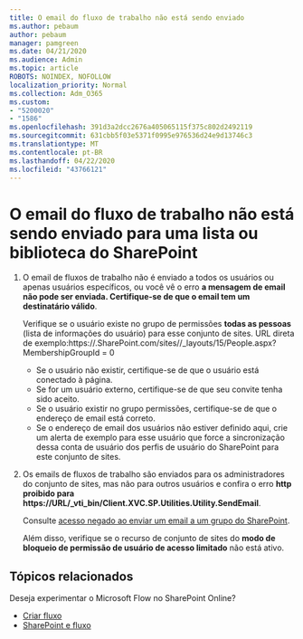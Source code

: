 ```yaml
---
title: O email do fluxo de trabalho não está sendo enviado
ms.author: pebaum
author: pebaum
manager: pamgreen
ms.date: 04/21/2020
ms.audience: Admin
ms.topic: article
ROBOTS: NOINDEX, NOFOLLOW
localization_priority: Normal
ms.collection: Adm_O365
ms.custom:
- "5200020"
- "1586"
ms.openlocfilehash: 391d3a2dcc2676a405065115f375c802d2492119
ms.sourcegitcommit: 631cbb5f03e5371f0995e976536d24e9d13746c3
ms.translationtype: MT
ms.contentlocale: pt-BR
ms.lasthandoff: 04/22/2020
ms.locfileid: "43766121"
---
```

# <a name="workflow-email-is-not-being-sent-for-a-sharepoint-list-or-library"></a>O email do fluxo de trabalho não está sendo enviado para uma lista ou biblioteca do SharePoint

1. O email de fluxos de trabalho não é enviado a todos os usuários ou apenas usuários específicos, ou você vê o erro **a mensagem de email não pode ser enviada. Certifique-se de que o email tem um destinatário válido**.

    Verifique se o usuário existe no grupo de permissões **todas as pessoas** (lista de informações do usuário) para esse conjunto de sites.  URL direta de exemplo:<tenant>https://.<sitename>SharePoint.com/sites//_layouts/15/People.aspx? MembershipGroupId = 0

    - Se o usuário não existir, certifique-se de que o usuário está conectado à página. 
    - Se for um usuário externo, certifique-se de que seu convite tenha sido aceito.
    - Se o usuário existir no grupo permissões, certifique-se de que o endereço de email está correto.
    - Se o endereço de email dos usuários não estiver definido aqui, crie um alerta de exemplo para esse usuário que force a sincronização dessa conta de usuário dos perfis de usuário do SharePoint para este conjunto de sites.
 
2. Os emails de fluxos de trabalho são enviados para os administradores do conjunto de sites, mas não para outros usuários e confira o erro **http proibido para <span>https:</span>//URL/_vti_bin/Client.XVC.SP.Utilities.Utility.SendEmail**.
 

    Consulte [acesso negado ao enviar um email a um grupo do SharePoint](https://docs.microsoft.com/sharepoint/support/sharing-and-permissions/access-denied-when-send-an-email-to-groups).

    Além disso, verifique se o recurso de conjunto de sites do **modo de bloqueio de permissão de usuário de acesso limitado** não está ativo.


## <a name="related-topics"></a>Tópicos relacionados
Deseja experimentar o Microsoft Flow no SharePoint Online?
- [Criar fluxo](https://support.office.com/article/Create-a-flow-for-a-list-or-library-in-SharePoint-Online-or-OneDrive-for-Business-a9c3e03b-0654-46af-a254-20252e580d01) 
- [SharePoint e fluxo](https://flow.microsoft.com/blog/sharepoint-and-flow/) 


